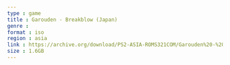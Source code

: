 ```yaml
---
type : game
title : Garouden - Breakblow (Japan)
genre : 
format : iso
region : asia
link : https://archive.org/download/PS2-ASIA-ROMS321COM/Garouden%20-%20Breakblow%20%28Japan%29.7z
size : 1.6GB
---
```

